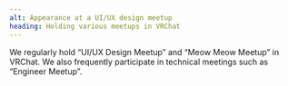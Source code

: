 ```yaml
---
alt: Appearance at a UI/UX design meetup
heading: Holding various meetups in VRChat
---
```


<!-- markdownlint-disable MD041 -->

We regularly hold “UI/UX Design Meetup” and “Meow Meow Meetup” in VRChat.
We also frequently participate in technical meetings such as “Engineer Meetup”.
